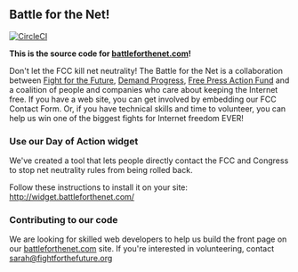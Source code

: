 Battle for the Net!
-------------------

[![CircleCI](https://circleci.com/gh/fightforthefuture/battleforthenet/tree/master.svg?style=svg&circle-token=cc0477227a0fdae4c035fee910b31001f463909f)](https://circleci.com/gh/fightforthefuture/battleforthenet/tree/master)

**This is the source code for [battleforthenet.com][1]!**

Don't let the FCC kill net neutrality! The Battle for the Net is a
collaboration between [Fight for the Future][2], [Demand Progress][3], [Free Press Action Fund][4]  and a
coalition of people and companies who care about keeping the Internet free.
If you have a web site, you can get involved by embedding our FCC Contact
Form. Or, if you have technical skills and time to volunteer, you can help us
win one of the biggest fights for Internet freedom EVER!


### Use our Day of Action widget

We've created a tool that lets people directly contact the FCC and Congress to stop net neutrality rules from being rolled back.

Follow these instructions to install it on your site: http://widget.battleforthenet.com/

### Contributing to our code

We are looking for skilled web developers to help us build the front page on
our [battleforthenet.com][1] site. If you're interested in volunteering, contact <sarah@fightforthefuture.org>

[1]: https://www.battleforthenet.com
[2]: https://www.fightforthefuture.org
[3]: http://www.demandprogress.org
[4]: http://freepress.net/
